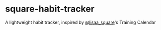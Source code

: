 # square-habit-tracker
A lightweight habit tracker, inspired by [@lisaa_square](instagram.com/lisaa_square)'s Training Calendar
